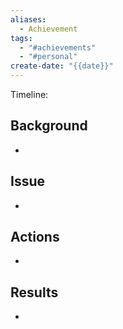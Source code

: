 ```yaml
---
aliases:
  - Achievement
tags:
  - "#achievements"
  - "#personal"
create-date: "{{date}}"
---
```

Timeline: 

## Background
* 

## Issue
* 

## Actions
* 

## Results
* 